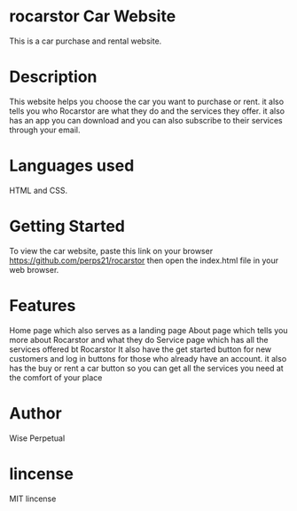#  rocarstor Car Website

This is a car purchase and rental website.


# Description

This website helps you choose the car you want to purchase or rent.
it also tells you who Rocarstor are what they do and the services they offer.
it also has an app you can download and you can also subscribe to their services through your email.

# Languages used

 HTML and CSS.

 # Getting Started
To view the car website, paste this link on your browser https://github.com/perps21/rocarstor then open the index.html file in your web browser.


# Features
Home page which also serves as a landing page
About page which tells you more about Rocarstor and what they do
Service page which has all the services offered bt Rocarstor
It also have the get started button for new customers and log in buttons for those who already have an account.
it also has the buy or rent a car button so you can get all the services you need at the comfort of your place

# Author

Wise Perpetual

# lincense

MIT lincense